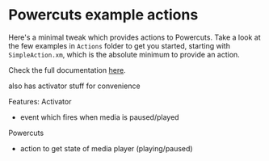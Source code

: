 # Powercuts example actions

Here's a minimal tweak which provides actions to Powercuts. Take a look at the few examples in `Actions` folder to get you started, starting with `SimpleAction.xm`, which is the absolute minimum to provide an action.

Check the full documentation [here](https://anthopak.notion.site/Powercuts-Developer-area-e0d855b540a44ed08383e5657f559fab).

also has activator stuff for convenience

Features:
Activator
- event which fires when media is paused/played

Powercuts
- action to get state of media player (playing/paused)